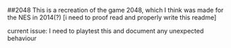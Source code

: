##2048
This is a recreation of the game 2048, which I think was made for the NES in 2014(?) 
[i need to proof read and properly write this readme]

current issue: 
    I need to playtest this and document any unexpected behaviour
